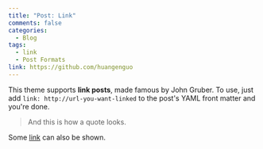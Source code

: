 ```yaml
---
title: "Post: Link"
comments: false
categories:
  - Blog
tags:
  - link
  - Post Formats
link: https://github.com/huangenguo
---
```


This theme supports **link posts**, made famous by John Gruber. To use, just add `link: http://url-you-want-linked` to the post's YAML front matter and you're done.

> And this is how a quote looks.

Some [link](#) can also be shown.
